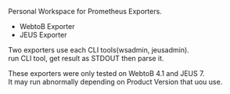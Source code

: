 Personal Workspace for Prometheus Exporters.
- WebtoB Exporter
- JEUS Exporter

Two exporters use each CLI tools(wsadmin, jeusadmin).  
run CLI tool, get result as STDOUT then parse it. 

These exporters were only tested on WebtoB 4.1 and JEUS 7.  
It may run abnormally depending on Product Version that uou use.
